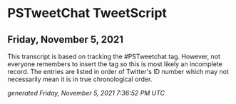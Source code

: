 # PSTweetChat TweetScript

## Friday, November 5, 2021

This transcript is based on tracking the #PSTweetchat tag. However, not everyone remembers to insert the tag so this is most likely an incomplete record. The entries are listed in order of Twitter's ID number which may not necessarily mean it is in true chronological order.

_generated Friday, November 5, 2021 7:36:52 PM UTC_
